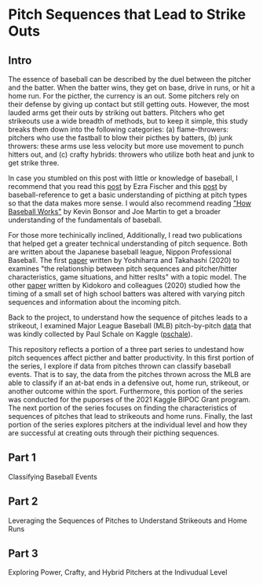 # Pitch Sequences that Lead to Strike Outs

## Intro
The essence of baseball can be described by the duel between the pitcher and the batter. When the batter wins, they get on base, drive in runs, or hit a home run. For the picther, the currency is an out. Some pitchers rely on their defense by giving up contact but still getting outs. However, the most lauded arms get their outs by striking out batters. Pitchers who get strikeouts use a wide breadth of methods, but to keep it simple, this study breaks them down into the following categories: (a) flame-throwers: pitchers who use the fastball to blow their picthes by batters, (b) junk throwers: these arms use less velocity but more use movement to punch hitters out, and (c) crafty hybrids: throwers who utilize both heat and junk to get strike three. 

In case you stumbled on this post with little or knowledge of baseball, I recommend that you read this [post](http://dearsportsfan.com/2014/10/24/different-kinds-pitchers-baseball/#:~:text=%20Pitchers%20classified%20by%20throwing%20motion%20%201,League%20Baseball%20throw%20with%20the%20same...%20More%20) by Ezra Fischer and this [post](https://www.baseball-reference.com/bullpen/Pitches) by baseball-reference to get a basic understanding of picthing at pitch types so that the data makes more sense. I would also recommend reading ["How Baseball Works"](https://entertainment.howstuffworks.com/baseball1.htm) by Kevin Bonsor and Joe Martin to get a broader understanding of the fundamentals of baseball. 

For those more techinically inclined, Additionally, I read two publications that helped get a greater technical understanding of pitch sequence. Both are written about the Japanese baseball league, Nippon Professional Baseball. The first [paper](https://poseidon01.ssrn.com/delivery.php?ID=616064002106074070126030116028120121037016025093044007014074021026002102074069114120028062030124045033010027077093090098122115046083078061083097069027065094116029094010018046069065068119097115065116098088127103069125113120103103098075074068097015123098&EXT=pdf&INDEX=TRUE) written by Yoshiharra and Takahashi (2020) to examines "the relationship between pitch sequences and pitcher/hitter characteristics, game situations, and hitter reslts" with a topic model.  The other [paper](https://pubmed.ncbi.nlm.nih.gov/32182276/) written by Kidokoro and colleagues (2020) studied how the timing of a small set of high school batters was altered with varying pitch sequences and information about the incoming pitch.  

Back to the project, to understand how the sequence of pitches leads to a strikeout, I examined Major League Baseball (MLB) pitch-by-pitch [data](https://www.kaggle.com/pschale/mlb-pitch-data-20152018) that was kindly collected by Paul Schale on Kaggle ([pschale](https://www.kaggle.com/pschale)). 

This repository reflects a portion of a three part series to undestand how pitch sequences affect picther and batter productivity. In this first portion of the series, I explore if data from pitches thrown can classify baseball events. That is to say, the data from the pitches thrown across the MLB are able to classify if an at-bat ends in a defensive out, home run, strikeout, or another outcome within the sport. Furthermore, this portion of the series was conducted for the puporses of the 2021 Kaggle BIPOC Grant program. The next portion of the series focuses on finding the characteristics of sequences of pitches that lead to strikeouts and home runs. Finally, the last portion of the series explores pitchers at the individual level and how they are successful at creating outs through their picthing sequences. 

## Part 1
Classifying Baseball Events

## Part 2
Leveraging the Sequences of Pitches to Understand Strikeouts and Home Runs

## Part 3 
Exploring Power, Crafty, and Hybrid Pitchers at the Indivudual Level
